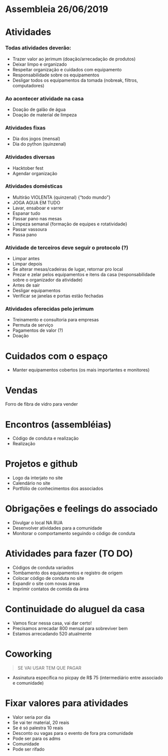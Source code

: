 # Assembleia 26/06/2019

# Atividades

### Todas atividades deverão:
- Trazer valor ao jerimum (doação/arrecadação de produtos)
- Deixar limpo e organizado
- Respeitar organização e cuidados com equipamento
- Responsabilidade sobre os equipamentos
- Desligar todos os equipamentos da tomada (nobreak, filtros, computadores)

### Ao acontecer atividade na casa
- Doação de galão de água
- Doação de material de limpeza

### Atividades fixas
- Dia dos jogos (mensal)
- Dia do python (quinzenal)

### Atividades diversas
- Hacktober fest
- Agendar organização

### Atividades domésticas
- Multirão VIOLENTA (quinzenal) {“todo mundo”}
- JOGA AGUA EM TUDO
- Lavar, ensaboar e varrer
- Espanar tudo
- Passar pano nas mesas
- Limpeza semanal {formação de equipes e rotatividade}
- Passar vassoura
- Passa pano

### Atividade de terceiros deve seguir o protocolo (?)
- Limpar antes
- Limpar depois
- Se alterar mesas/cadeiras de lugar, retornar pro local
- Prezar e zelar pelos equipamentos e itens da casa (responsabilidade sobre o organizador da atividade)
- Antes de sair
- Desligar equipamentos
- Verificar se janelas e portas estão fechadas

### Atividades oferecidas pelo jerimum
- Treinamento e consultoria para empresas
- Permuta de serviço
- Pagamentos de valor (?)
- Doação

# Cuidados com o espaço
- Manter equipamentos cobertos (os mais importantes e monitores)

# Vendas
Forro de fibra de vidro para vender

# Encontros (assembléias)
- Código de conduta e realização
- Realização

# Projetos e github
- Logo da interjato no site
- Calendário no site
- Portfólio de conhecimentos dos associados

# Obrigações e feelings do associado
- Divulgar o local NA RUA
- Desenvolver atividades para a comunidade
- Monitorar o comportamento seguindo o código de conduta

# Atividades para fazer (TO DO)
- Códigos de conduta variados
- Tombamento dos equipamentos e registro de origem
- Colocar código de conduta no site
- Expandir o site com novas áreas
- Imprimir contatos de comida da área

# Continuidade do aluguel da casa
- Vamos ficar nessa casa, vai dar certo!
- Precisamos arrecadar 800 mensal para sobreviver bem
- Estamos arrecadando 520 atualmente

# Coworking
> SE VAI USAR TEM QUE PAGAR
- Assinatura específica no picpay de R$ 75 (intermediário entre associado e comunidade)

# Fixar valores para atividades
- Valor seria por dia
- Se vai ter material, 20 reais
- Se é só palestra 10 reais
- Desconto ou vagas para o evento de fora pra comunidade
- Pode ser para os adms
- Comunidade
- Pode ser rifado

